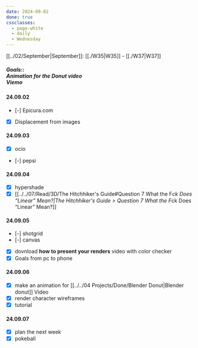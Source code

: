 ```yaml
---
date: 2024-09-02
done: true
cssclasses:
  - page-white
  - daily
  - Wednesday
---
```

[[../02/September|September]]: [[./W35|W35]] - [[./W37|W37]]
##### Goals::</br>Animation for the Donut video</br>Viemo

#### 24.09.02
- [-] Epicura.com
- [x] Displacement from images
#### 24.09.03
- [x] ocio
- [-] pepsi
#### 24.09.04
- [x] hypershade
- [x] [[../../07/Read/3D/The Hitchhiker's Guide#Question 7 What the F*ck Does “Linear” Mean?|The Hitchhiker's Guide > Question 7 What the F*ck Does “Linear” Mean?]]
#### 24.09.05
- [-] shotgrid
- [-] canvas
- [x] dovnload **how to present your renders** video with color checker
- [x] Goals from pc to phone
#### 24.09.06
- [x] make an animation for [[../../04 Projects/Done/Blender Donut|Blender donut]] Video
- [x] render character wireframes
- [x] tutorial
#### 24.09.07
- [x] plan the next week
- [x] pokeball
